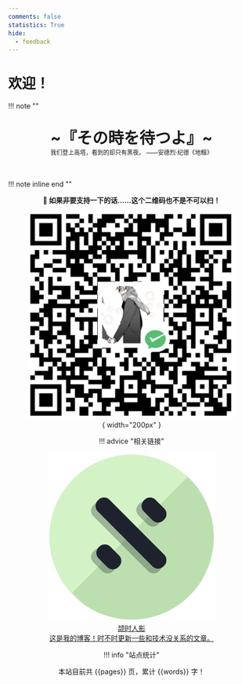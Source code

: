 ```yaml
---
comments: false
statistics: True
hide:
  - feedback
---
```


# 欢迎！


!!! note "" 
    <br><br>
    <div align="center" style="font-size:32px;font-weight:bold">
        ~『その時を待つよ』~
    </div>
    <div align="center" style="font-size:12px">
        我们登上高塔，看到的却只有黑夜。  ——安德烈·纪德《地粮》
    </div>
    <br><br>

!!! note inline end ""
    <center>
        **🥺 如果非要支持一下的话……这个二维码也不是不可以扫！**
    </center>
    <figure markdown align="center">
    ![](_assets/wechatPayQRCode.png){ width="200px" }
    <figure>

!!! advice "相关链接"
    <div class="flink-list">
    <div class="flink-list-item">
        <div class="flink-item-icon">
            ![](_assets/iro/IroPatch_Green.png)
        </div>
    <a href="https://blog.isshikih.top/" title="颉时人影" target="_blank">
        <div class="flink-item-name">颉时人影</div>
        <div class="flink-item-desc">这是我的博客！时不时更新一些和技术没关系的文章。</div>
    </a>
    </div>
    </div>

!!! info "站点统计"
    <center>
    本站目前共 {{pages}} 页，累计 {{words}} 字！
    </center>